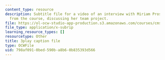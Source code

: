 ```yaml
---
content_type: resource
description: Subtitle file for a video of an interview with Miriam Prosnitz, a student
  from the course, discussing her team project.
file: https://ol-ocw-studio-app-production.s3.amazonaws.com/courses/cms-611j-creating-video-games-fall-2014/798af0910bed590ba8b60b835393d566_-3ixsZ7fBUI.vtt
file_type: application/x-subrip
learning_resource_types: []
resourcetype: Other
title: 3play caption file
type: OCWFile
uid: 798af091-0bed-590b-a8b6-0b835393d566
---
```

